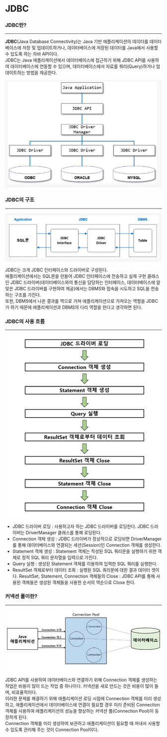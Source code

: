 # JDBC

### JDBC란?
---

**JDBC**(Java Database Connectivity)는 Java 기반 애플리케이션의 데이터를 데이터베이스에 저장 및 업데이트하거나, 데이터베이스에 저장된 데이터를 Java에서 사용할 수 있도록 하는 자바 API이다.
<br>
JDBC는 Java 애플리케이션에서 데이터베이스에 접근하기 위해 JDBC API를 사용하여 데이터베이스에 연동할 수 있으며, 데이터베이스에서 자료를 쿼리(Query)하거나 업데이트하는 방법을 제공한다.

![JDBC 구조](image.png)

### JDBC의 구조
---

![JDBC 동작 흐름](image-1.png)

JDBC는 크게 JDBC 인터페이스와 드라이버로 구성된다.<br>
애플리케이션에서는 SQL문을 만들어 JDBC 인터페이스에 전송하고 실제 구현 클래스인 JDBC 드라이버(데이터베이스와의 통신을 담당하는 인터페이스, 데이터베이스에 알맞은 JDBC 드라이버를 구현하여 제공)에서는 DBMS와 접속을 시도하고 SQL을 전송하는 구조를 가진다.
<br>
또한, DBMS에서 나온 결과를 역으로 거쳐 애플리케이션으로 가져오는 역할을 JDBC가 하기 때문에
애플리케이션과 DBMS의 다리 역할을 한다고 생각하면 된다.

### JDBC의 사용 흐름
---

![사용의 예시](image-2.png)
- JDBC 드라이버 로딩 : 사용하고자 하는 JDBC 드라이버를 로딩한다. JDBC 드라이버는 DriverManager 클래스를 통해 로딩된다.
- Connection 객체 생성 : JDBC 드라이버가 정상적으로 로딩되면 DriverManager를 통해 데이터베이스와 연결되는 세션(Session)인 Connection 객체를 생성한다.
- Statement 객체 생성 : Statement 객체는 작성된 SQL 쿼리문을 실행하기 위한 객체로 정적 SQL 쿼리 문자열을 입력으로 가진다.
- Query 실행 : 생성된 Statement 객체를 이용하여 입력한 SQL 쿼리를 실행한다.
- ResultSet 객체로부터 데이터 조회 : 실행된 SQL 쿼리문에 대한 결과 데이터 셋이다.
ResultSet, Statement, Connection 객체들의 Close : JDBC API를 통해 사용된 객체들은 생성된 객체들을 사용한 순서의 역순으로 Close 한다.

### 커넥션 풀이란?
---

![커넥션 풀](image-3.png)
JDBC API를 사용하여 데이터베이스와 연결하기 위해 Connection 객체를 생성하는 작업은 비용이 많이 드는 작업 중 하나이다. 커넥션을 새로 만드는 것은 비용이 많이 들며, 비효율적이다.<br>
이러한 문제를 해결하기 위해 애플리케이션 로딩 시점에 Connection 객체를 미리 생성하고, 애플리케이션에서 데이터베이스에 연결이 필요할 경우 미리 준비된 Connection 객체를 사용하여 애플리케이션의 성능을 향상하는 커넥션 풀(Connection Pool)이 등장하게 된다.<br>
Connection 객체를 미리 생성하여 보관하고 애플리케이션이 필요할 때 꺼내서 사용할 수 있도록 관리해 주는 것이 Connection Pool이다.

